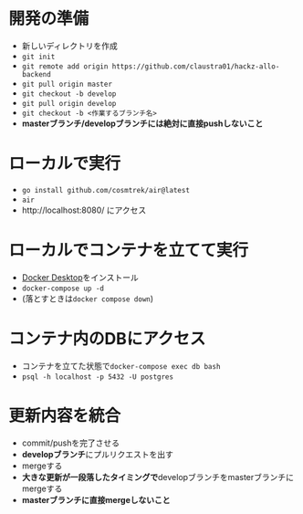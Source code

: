 # 開発の準備
- 新しいディレクトリを作成
- `git init`
- `git remote add origin https://github.com/claustra01/hackz-allo-backend`
- `git pull origin master`
- `git checkout -b develop`
- `git pull origin develop`
- `git checkout -b <作業するブランチ名>`
- **masterブランチ/developブランチには絶対に直接pushしないこと**

# ローカルで実行
- `go install github.com/cosmtrek/air@latest`
- `air`
- http://localhost:8080/ にアクセス

# ローカルでコンテナを立てて実行
- [Docker Desktop](https://www.docker.com/products/docker-desktop/)をインストール
- `docker-compose up -d`
- (落とすときは`docker compose down`)

# コンテナ内のDBにアクセス
- コンテナを立てた状態で`docker-compose exec db bash`
- `psql -h localhost -p 5432 -U postgres`

# 更新内容を統合
- commit/pushを完了させる
- **developブランチ**にプルリクエストを出す
- mergeする
- **大きな更新が一段落したタイミングで**developブランチをmasterブランチにmergeする
- **masterブランチに直接mergeしないこと**
